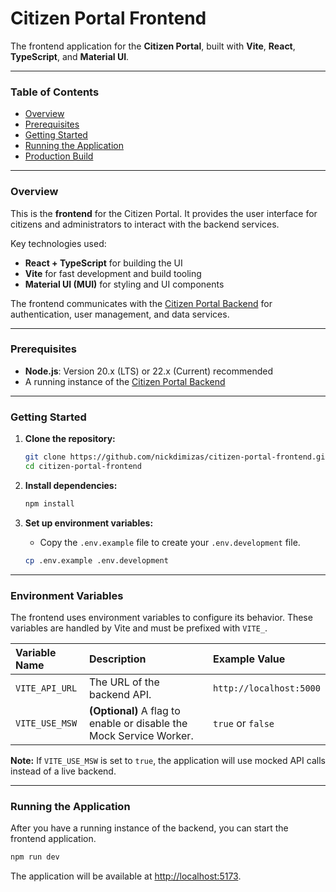 # Citizen Portal Frontend

The frontend application for the **Citizen Portal**, built with **Vite**, **React**, **TypeScript**, and **Material UI**.

---

### **Table of Contents**

- [Overview](#overview)
- [Prerequisites](#prerequisites)
- [Getting Started](#getting-started)
- [Running the Application](#running-the-application)
- [Production Build](#production-build)

---

### **Overview**

This is the **frontend** for the Citizen Portal. It provides the user interface for citizens and administrators to interact with the backend services.

Key technologies used:

- **React + TypeScript** for building the UI
- **Vite** for fast development and build tooling
- **Material UI (MUI)** for styling and UI components

The frontend communicates with the [Citizen Portal Backend](https://github.com/nickdimizas/citizen-portal-backend.git) for authentication, user management, and data services.

---

### **Prerequisites**

- **Node.js**: Version 20.x (LTS) or 22.x (Current) recommended
- A running instance of the [Citizen Portal Backend](https://github.com/nickdimizas/citizen-portal-backend.git)

---

### **Getting Started**

1.  **Clone the repository:**

    ```bash
    git clone https://github.com/nickdimizas/citizen-portal-frontend.git
    cd citizen-portal-frontend
    ```

2.  **Install dependencies:**

    ```bash
    npm install
    ```

3.  **Set up environment variables:**
    - Copy the `.env.example` file to create your `.env.development` file.
    ```bash
    cp .env.example .env.development
    ```

---

### **Environment Variables**

The frontend uses environment variables to configure its behavior. These variables are handled by Vite and must be prefixed with `VITE_`.

| Variable Name  | Description                                                         | Example Value           |
| :------------- | :------------------------------------------------------------------ | :---------------------- |
| `VITE_API_URL` | The URL of the backend API.                                         | `http://localhost:5000` |
| `VITE_USE_MSW` | **(Optional)** A flag to enable or disable the Mock Service Worker. | `true` or `false`       |

**Note:** If `VITE_USE_MSW` is set to `true`, the application will use mocked API calls instead of a live backend.

---

### **Running the Application**

After you have a running instance of the backend, you can start the frontend application.

```bash
npm run dev
```

The application will be available at [http://localhost:5173](http://localhost:5173).
